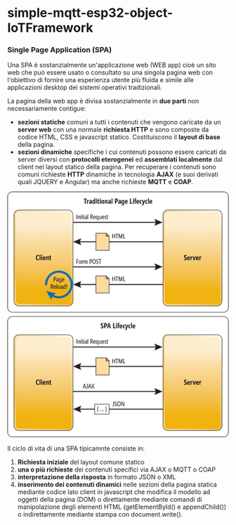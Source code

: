 # simple-mqtt-esp32-object-IoTFramework

### **Single Page Application (SPA)**

Una SPA è sostanzialmente un'applicazione web (WEB app)  cioè un sito web che può essere usato o consultato su una singola pagina web con l'obiettivo di fornire una esperienza utente più fluida e simile alle applicazioni desktop dei sistemi operativi tradizionali. 

La pagina della web app è divisa sostanzialmente in **due parti** non necessariamente contigue:
- **sezioni statiche** comuni a tutti i contenuti che vengono caricate da un **server web** con una normale **richiesta HTTP** e sono composte da codice HTML, CSS e javascript statico. Costituiscono il **layout di base** della pagina.
- **sezioni dinamiche** specifiche i cui contenuti possono essere caricati da server diversi con **protocolli eterogenei** ed **assemblati localmente** dal client nel layout statico della pagina. Per recuperare i contenuti sono comuni richieste **HTTP** dinamiche in tecnologia **AJAX** (e suoi derivati quali JQUERY e Angular) ma anche richieste **MQTT** e **COAP**.

 ![spacicle](Traditional-vs-SPA-lifecycle.ppm)
 
Il ciclo di vita di una SPA tipicamnte consiste in:
1) **Richiesta iniziale** del layout comune statico
2) **una o più richieste** dei contenuti specifici via AJAX o MQTT o COAP
3) **interpretazione della risposta** in formato JSON o XML
4) **inserimento dei contenuti dinamici** nelle sezioni della pagina statica mediante codice lato client in javascript che modifica il modello ad oggetti della pagina (DOM) o direttamente mediante comandi di manipolazione degli elementi HTML (getElementById() e appendChild()) o indirettamente mediante stampa con document.write().

